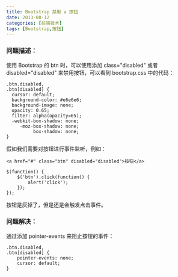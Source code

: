 ```yaml
---
title: Bootstrap 禁用 a 按钮
date: 2013-08-12
categories: [前端技术]
tags: [Bootstrap,按钮]
---
```


### 问题描述：

使用 Bootstrap 的 btn 时，可以使用添加 class="disabled" 或者 disabled="disabled" 来禁用按钮，可以看到 bootstrap.css 中的代码：

    .btn.disabled,
    .btn[disabled] {
      cursor: default;
      background-color: #e6e6e6;
      background-image: none;
      opacity: 0.65;
      filter: alpha(opacity=65);
      -webkit-box-shadow: none;
         -moz-box-shadow: none;
              box-shadow: none;
    }

假如我们需要对按钮进行事件监听，例如：

    <a href="#" class="btn" disabled="disabled">按钮</a>

    $(function() {
        $('btn').click(function() {
            alert('click');
        });
    });

按钮是灰掉了，但是还是会触发点击事件。

### 问题解决：

通过添加 pointer-events 来阻止按钮的事件：

    .btn.disabled,
    .btn[disabled] {
        pointer-events: none;
        cursor: default;
    }
